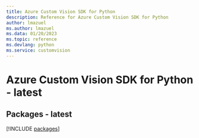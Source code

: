 ```yaml
---
title: Azure Custom Vision SDK for Python
description: Reference for Azure Custom Vision SDK for Python
author: lmazuel
ms.author: lmazuel
ms.data: 01/20/2023
ms.topic: reference
ms.devlang: python
ms.service: customvision
---
```

# Azure Custom Vision SDK for Python - latest
## Packages - latest
[!INCLUDE [packages](custom-vision-index.md)]